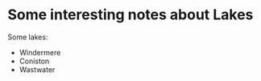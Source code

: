 Some interesting notes about Lakes
======================

Some lakes:

* Windermere
* Coniston
* Wastwater
